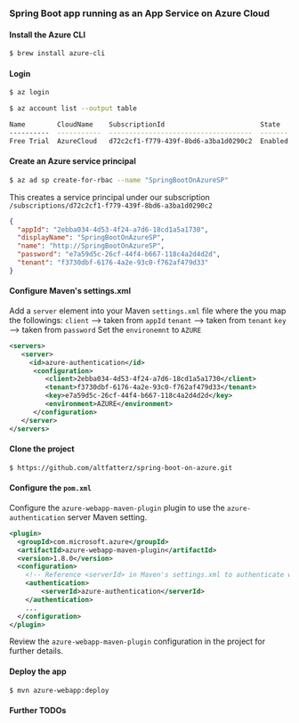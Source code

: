 ### Spring Boot app running as an App Service on Azure Cloud

#### Install the Azure CLI

```bash
$ brew install azure-cli
```

#### Login

```bash
$ az login
```

```bash
$ az account list --output table

Name        CloudName    SubscriptionId                        State    IsDefault
----------  -----------  ------------------------------------  -------  -----------
Free Trial  AzureCloud   d72c2cf1-f779-439f-8bd6-a3ba1d0290c2  Enabled  True
```

#### Create an Azure service principal

```bash
$ az ad sp create-for-rbac --name "SpringBootOnAzureSP"  
```

This creates a service principal under our subscription `/subscriptions/d72c2cf1-f779-439f-8bd6-a3ba1d0290c2` 

```json
{
  "appId": "2ebba034-4d53-4f24-a7d6-18cd1a5a1730",
  "displayName": "SpringBootOnAzureSP",
  "name": "http://SpringBootOnAzureSP",
  "password": "e7a59d5c-26cf-44f4-b667-118c4a2d4d2d",
  "tenant": "f3730dbf-6176-4a2e-93c0-f762af479d33"
}
```

#### Configure Maven's settings.xml

Add a `server` element into your Maven `settings.xml` file where the you map the followings:
`client` --> taken from `appId`
`tenant` --> taken from `tenant`
`key` --> taken from `password`
Set the `environemnt` to `AZURE`

```xml
<servers>
   <server>
     <id>azure-authentication</id>
      <configuration>
         <client>2ebba034-4d53-4f24-a7d6-18cd1a5a1730</client>
         <tenant>f3730dbf-6176-4a2e-93c0-f762af479d33</tenant>
         <key>e7a59d5c-26cf-44f4-b667-118c4a2d4d2d</key>
         <environment>AZURE</environment>
      </configuration>
   </server>
</servers>
```

#### Clone the project 

```bash
$ https://github.com/altfatterz/spring-boot-on-azure.git
```

#### Configure the `pom.xml`

Configure the `azure-webapp-maven-plugin` plugin to use the `azure-authentication` server Maven setting.

```xml
<plugin>
  <groupId>com.microsoft.azure</groupId>
  <artifactId>azure-webapp-maven-plugin</artifactId>
  <version>1.8.0</version>
  <configuration>
    <!-- Reference <serverId> in Maven's settings.xml to authenticate with Azure -->
    <authentication>
        <serverId>azure-authentication</serverId>
    </authentication>
    ...
  </configuration>
</plugin>
```

Review the `azure-webapp-maven-plugin` configuration in the project for further details.

#### Deploy the app

```bash
$ mvn azure-webapp:deploy
```

#### Further TODOs


